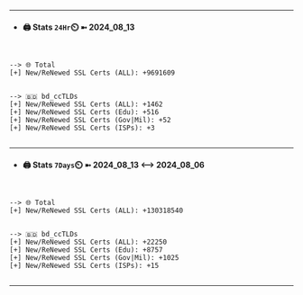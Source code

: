 

---
- #### 🖨️ **Stats** `24Hr`⏲️ ➼ 2024_08_13
```console


--> 🌐 Total
[+] New/ReNewed SSL Certs (ALL): +9691609


--> 🇧🇩 bd_ccTLDs
[+] New/ReNewed SSL Certs (ALL): +1462
[+] New/ReNewed SSL Certs (Edu): +516
[+] New/ReNewed SSL Certs (Gov|Mil): +52
[+] New/ReNewed SSL Certs (ISPs): +3


```

---
- #### 🖨️ **Stats** `7Days`⏲️ ➼ 2024_08_13 <--> 2024_08_06
```console


--> 🌐 Total
[+] New/ReNewed SSL Certs (ALL): +130318540


--> 🇧🇩 bd_ccTLDs
[+] New/ReNewed SSL Certs (ALL): +22250
[+] New/ReNewed SSL Certs (Edu): +8757
[+] New/ReNewed SSL Certs (Gov|Mil): +1025
[+] New/ReNewed SSL Certs (ISPs): +15


```

---

